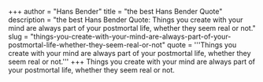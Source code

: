 +++
author = "Hans Bender"
title = "the best Hans Bender Quote"
description = "the best Hans Bender Quote: Things you create with your mind are always part of your postmortal life, whether they seem real or not."
slug = "things-you-create-with-your-mind-are-always-part-of-your-postmortal-life-whether-they-seem-real-or-not"
quote = '''Things you create with your mind are always part of your postmortal life, whether they seem real or not.'''
+++
Things you create with your mind are always part of your postmortal life, whether they seem real or not.
